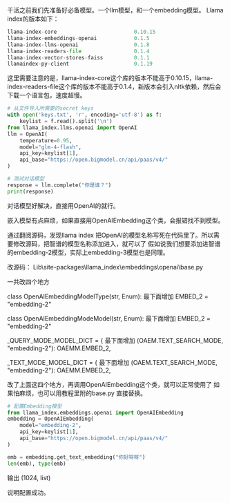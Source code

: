 干活之前我们先准备好必备模型。一个llm模型，和一个embedding模型。
Llama index的版本如下：

```python
llama-index-core                         0.10.15
llama-index-embeddings-openai            0.1.5
llama-index-llms-openai                  0.1.8
llama-index-readers-file                 0.1.4
llama-index-vector-stores-faiss          0.1.1
llamaindex-py-client                     0.1.19
```

这里需要注意的是，llama-index-core这个库的版本不能高于0.10.15，llama-index-readers-file这个库的版本不能高于0.1.4，新版本会引入nltk依赖，然后会下载一个语言包，速度超慢。


```python
# 从文件导入所需要的secret keys
with open('keys.txt', 'r', encoding='utf-8') as f:  
    keylist = f.read().split('\n')
from llama_index.llms.openai import OpenAI
llm = OpenAI(
    temperature=0.95,
    model="glm-4-flash",
    api_key=keylist[1],
    api_base="https://open.bigmodel.cn/api/paas/v4/"
)

# 测试对话模型
response = llm.complete("你是谁？")
print(response)
```

对话模型好解决，直接用OpenAI的就行。


嵌入模型有点麻烦，如果直接用OpenAIEmbedding这个类，会报错找不到模型。

通过翻阅源码，发现llama index 把OpenAI的模型名称写死在代码里了。所以需要修改源码，把智谱的模型名称添加进入，就可以了
假如说我们想要添加进智谱的embedding-2模型，实际上embedding-3模型也是同理。

改源码：
Lib\site-packages\llama_index\embeddings\openai\base.py

一共改四个地方

class OpenAIEmbeddingModelType(str, Enum):
最下面增加 
EMBED_2 = "embedding-2"

class OpenAIEmbeddingModeModel(str, Enum):
最下面增加 
EMBED_2 = "embedding-2"

_QUERY_MODE_MODEL_DICT = {
最下面增加 
(OAEM.TEXT_SEARCH_MODE, "embedding-2"): OAEMM.EMBED_2,
    
_TEXT_MODE_MODEL_DICT = {
最下面增加 
(OAEM.TEXT_SEARCH_MODE, "embedding-2"): OAEMM.EMBED_2,

改了上面这四个地方，再调用OpenAIEmbedding这个类，就可以正常使用了
如果怕麻烦，也可以用教程里附的base.py 直接替换。


```python
# 配置Embedding模型
from llama_index.embeddings.openai import OpenAIEmbedding
embedding = OpenAIEmbedding(
    model="embedding-2",
    api_key=keylist[1],
    api_base="https://open.bigmodel.cn/api/paas/v4/"
)

emb = embedding.get_text_embedding("你好呀呀")
len(emb), type(emb)
```
输出 (1024, list)

说明配置成功。

